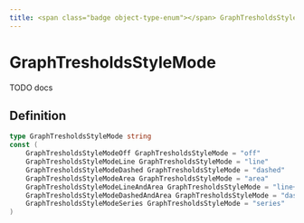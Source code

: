```yaml
---
title: <span class="badge object-type-enum"></span> GraphTresholdsStyleMode
---
```

# <span class="badge object-type-enum"></span> GraphTresholdsStyleMode

TODO docs

## Definition

```go
type GraphTresholdsStyleMode string
const (
	GraphTresholdsStyleModeOff GraphTresholdsStyleMode = "off"
	GraphTresholdsStyleModeLine GraphTresholdsStyleMode = "line"
	GraphTresholdsStyleModeDashed GraphTresholdsStyleMode = "dashed"
	GraphTresholdsStyleModeArea GraphTresholdsStyleMode = "area"
	GraphTresholdsStyleModeLineAndArea GraphTresholdsStyleMode = "line+area"
	GraphTresholdsStyleModeDashedAndArea GraphTresholdsStyleMode = "dashed+area"
	GraphTresholdsStyleModeSeries GraphTresholdsStyleMode = "series"
)

```
